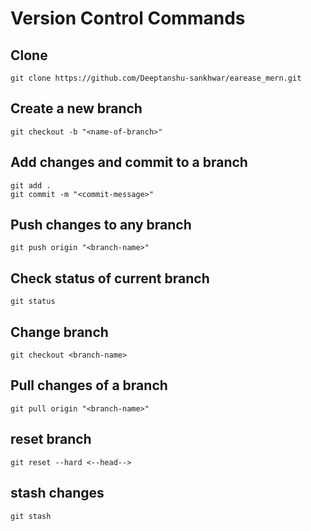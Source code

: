 # Version Control Commands

## Clone
```
git clone https://github.com/Deeptanshu-sankhwar/earease_mern.git
```
## Create a new branch
```
git checkout -b "<name-of-branch>"
```
## Add changes and commit to a branch
```
git add .
git commit -m "<commit-message>"
```
## Push changes to any branch
```
git push origin "<branch-name>"
```
## Check status of current branch
```
git status
```
## Change branch
```
git checkout <branch-name>
```
## Pull changes of a branch
```
git pull origin "<branch-name>"
```
## reset branch
```
git reset --hard <--head-->
```
## stash changes
```
git stash 
```

